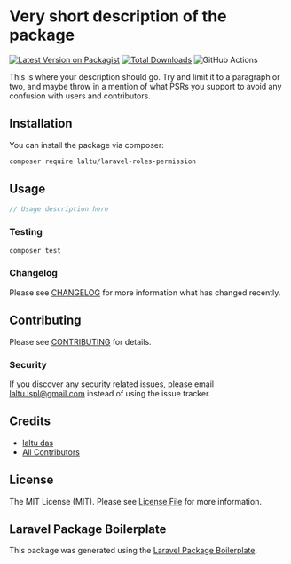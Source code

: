 # Very short description of the package

[![Latest Version on Packagist](https://img.shields.io/packagist/v/laltu/laravel-roles-permission.svg?style=flat-square)](https://packagist.org/packages/laltu/laravel-roles-permission)
[![Total Downloads](https://img.shields.io/packagist/dt/laltu/laravel-roles-permission.svg?style=flat-square)](https://packagist.org/packages/laltu/laravel-roles-permission)
![GitHub Actions](https://github.com/laltu/laravel-roles-permission/actions/workflows/main.yml/badge.svg)

This is where your description should go. Try and limit it to a paragraph or two, and maybe throw in a mention of what PSRs you support to avoid any confusion with users and contributors.

## Installation

You can install the package via composer:

```bash
composer require laltu/laravel-roles-permission
```

## Usage

```php
// Usage description here
```

### Testing

```bash
composer test
```

### Changelog

Please see [CHANGELOG](CHANGELOG.md) for more information what has changed recently.

## Contributing

Please see [CONTRIBUTING](CONTRIBUTING.md) for details.

### Security

If you discover any security related issues, please email laltu.lspl@gmail.com instead of using the issue tracker.

## Credits

-   [laltu das](https://github.com/laltu)
-   [All Contributors](../../contributors)

## License

The MIT License (MIT). Please see [License File](LICENSE.md) for more information.

## Laravel Package Boilerplate

This package was generated using the [Laravel Package Boilerplate](https://laravelpackageboilerplate.com).
